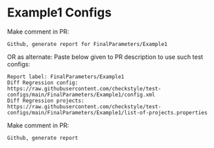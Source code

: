 # Example1 Configs
Make comment in PR:
```
Github, generate report for FinalParameters/Example1
```
OR as alternate:
Paste below given to PR description to use such test configs:
```
Report label: FinalParameters/Example1
Diff Regression config: https://raw.githubusercontent.com/checkstyle/test-configs/main/FinalParameters/Example1/config.xml
Diff Regression projects: https://raw.githubusercontent.com/checkstyle/test-configs/main/FinalParameters/Example1/list-of-projects.properties
```
Make comment in PR:
```
Github, generate report
```
